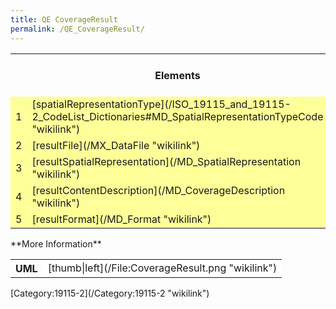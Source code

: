 ```yaml
---
title: QE CoverageResult
permalink: /QE_CoverageResult/
---
```


<table class="wikitable">
<tr>
<th colspan="3">
Elements

</th>
<th>
<i>Definition and Recommended Practice</i>

</th>
</tr>
<tr>
<td bgcolor="FFFF99">
1

</td>
<td bgcolor="FFFF99">
[spatialRepresentationType](/ISO_19115_and_19115-2_CodeList_Dictionaries#MD_SpatialRepresentationTypeCode "wikilink")

</td>
<td bgcolor="FFFF99">
1

</td>
<td>
<i></i>

</td>
</tr>
<tr>
<td bgcolor="FFFF99">
2

</td>
<td bgcolor="FFFF99">
[resultFile](/MX_DataFile "wikilink")

</td>
<td bgcolor="FFFF99">
1

</td>
<td>
<i></i>

</td>
</tr>
<tr>
<td bgcolor="FFFF99">
3

</td>
<td bgcolor="FFFF99">
[resultSpatialRepresentation](/MD_SpatialRepresentation "wikilink")

</td>
<td bgcolor="FFFF99">
1

</td>
<td>
<i></i>

</td>
</tr>
<tr>
<td bgcolor="FFFF99">
4

</td>
<td bgcolor="FFFF99">
[resultContentDescription](/MD_CoverageDescription "wikilink")

</td>
<td bgcolor="FFFF99">
1

</td>
<td>
<i></i>

</td>
</tr>
<tr>
<td bgcolor="FFFF99">
5

</td>
<td bgcolor="FFFF99">
[resultFormat](/MD_Format "wikilink")

</td>
<td bgcolor="FFFF99">
1

</td>
<td>
<i></i>

</td>
</tr>
</table>
**More Information**

<table class="wikitable">
<tr>
<th>
UML

</th>
<td bgcolor="FFFFFF">
[thumb|left](/File:CoverageResult.png "wikilink")

</td>
</table>
[Category:19115-2](/Category:19115-2 "wikilink")
